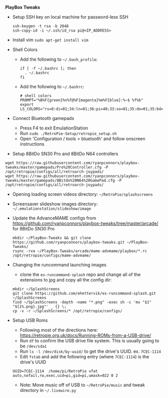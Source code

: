 
**PlayBox Tweaks**

- Setup SSH key on local machine for password-less SSH
  ```
  ssh-keygen -t rsa -b 2048
  ssh-copy-id -i ~/.ssh/id_rsa pi@<IP_ADDRESS>
  ```

- Install vim `sudo apt-get install vim`

- Shell Colors
  - Add the following to `~/.bash_profile`:
    ```
    if [ -f ~/.bashrc ]; then
      . ~/.bashrc
    fi
    ```
  - Add the following to `~/.bashrc`:
    ```
    # shell colors
    PROMPT="%B%F{green}%n%f@%F{magenta}%m%F{blue}:%~$ %f%b"
    export LS_COLORS="rs=0:di=01;34:ln=01;36:pi=40;33:so=01;35:do=01;35:bd=40;33;01:cd=40;33;01:or=40;31;01:su=37;41:sg=30;43:tw=30;42:ow=34;42:st=37;44:ex=01;32:"
    ```

- Connect Bluetooth gamepads
  - Press F4 to exit EmulationStation
  - Run `sudo ./RetroPie-Setup/retropie_setup.sh`
  - Open 'Configuration / tools > bluetooth' and follow onscreen instructions

- Setup 8BitDo SN30 Pro and 8BitDo N64 controllers
 ```
 wget https://raw.githubusercontent.com/ryanpconnors/playbox-tweaks/master/gamepads/Pro%20Controller.cfg -P /opt/retropie/configs/all/retroarch-joypads/
 wget https://raw.githubusercontent.com/ryanpconnors/playbox-tweaks/master/gamepads/8Bitdo%20N64%20GamePad.cfg -P /opt/retropie/configs/all/retroarch-joypads/
 ```

- Opening loading screen videos directory: `~/RetroPie/splashscreens`

- Screensaver slideshow images directory: `~/.emulationstation/slideshow/image`

- Update the AdvanceMAME configs from https://github.com/ryanpconnors/playbox-tweaks/tree/master/arcade/ for 8BitDo SN30 Pro
  ```
  mkdir ~/PlayBox-Tweaks && git clone https://github.com/ryanpconnors/playbox-tweaks.git ~/PlayBox-Tweaks/
  rsync -rva ~/PlayBox-Tweaks/arcade/mame-advmame/playbox/*.rc /opt/retropie/configs/mame-advmame/
  ```

- Changing the runcommand launching images
  - clone the `es-runcommand-splash` repo and change all of the extensions to jpg and copy all the config dir:
  ```
  mkdir ~/SplashScreens
  git clone https://github.com/ehettervik/es-runcommand-splash.git ~/SplashScreens
  find ~/SplashScreens -depth -name "*.png" -exec sh -c 'mv "$1" "${1%.png}.jpg"' _ {} \;
  cp -v -r ~/SplashScreens/* /opt/retropie/configs/
  ```

- Setup USB Roms
  - Following most of the directions here: https://retropie.org.uk/docs/Running-ROMs-from-a-USB-drive/
  - Run `df` to confirm the USB drive file system. This is usually going to be `/dev/sda1`
  - Run `ls -l /dev/disk/by-uuid/` to get the drive's UUID. ex. `7CEC-1114`
  - Edit `fstab` and add the following entry (where `7CEC-1114`) is the drive's UUID
  ```
  UUID=7CEC-1114  /home/pi/RetroPie vfat  auto,nofail,rw,exec,uid=pi,gid=pi,umask=022 0 2
  ```
  - Note: Move music off of USB to `~/RetroPie/music` and tweak directory in `~/.livewire.py`
